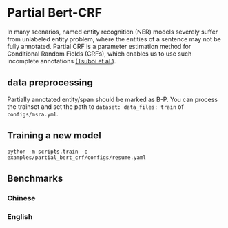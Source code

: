 # Partial Bert-CRF
In many scenarios, named entity recognition (NER) models severely suffer from unlabeled entity problem, where the entities of a sentence may not be fully annotated. Partial CRF is a parameter estimation method for Conditional Random Fields (CRFs), which enables us to use such incomplete annotations [(Tsuboi et al.)](https://aclanthology.org/C08-1113/).

## data preprocessing
Partially annotated entity/span should be marked as B-P.
You can process the trainset and set the path to `dataset: data_files: train` of `configs/msra.yml`.
 
## Training a new model
```
python -m scripts.train -c examples/partial_bert_crf/configs/resume.yaml
```

## Benchmarks
### Chinese

### English
